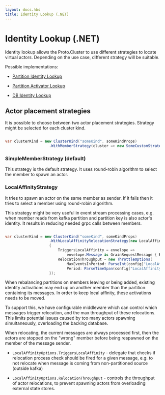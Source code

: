 ```yaml
---
layout: docs.hbs
title: Identity Lookup (.NET)
---
```


# Identity Lookup (.NET)

Identity lookup allows the Proto.Cluster to use different strategies to locate virtual actors. Depending on the use case, different strategy will be suitable.

Possible implementations:

* [Partition Identity Lookup](partition-idenity-lookup.md)

* [Partition Activator Lookup](partition-activator-lookup.md)

* [DB Identity Lookup](db-identity-lookup.md)

## Actor placement strategies

It is possible to choose between two actor placement strategies. Strategy might be selected for each cluster kind.

``` csharp

var clusterKind = new ClusterKind("someKind", someKindProps)
                    .WithMemberStrategy(cluster => new SomeCustomStrategy(cluster));

```

### SimpleMemberStrategy (default)

This strategy is the default strategy. It uses round-robin algorithm to select the member to spawn an actor.

### LocalAffinityStrategy

It tries to spawn an actor on the same member as sender. If it fails then it tries to select a member using round-robin algorithm.

This strategy might be very useful in event stream processing cases, e.g. when member reads from kafka partition and partition key is also actor's identity. It results in reducing needed grpc calls between members.

```csharp

var clusterKind = new ClusterKind("someKind", someKindProps)
                    .WithLocalAffinityRelocationStrategy(new LocalAffinityOptions
                    {
                        TriggersLocalAffinity = envelope => 
                            envelope.Message is GrainRequestMessage { RequestMessage: MessageTypeThatShouldTriggerRelocation },
                        RelocationThroughput = new ThrottleOptions(
                            MaxEventsInPeriod: ParseInt(config["LocalAffinityMaxEventsInPeriod"]),
                            Period: ParseTimeSpan(config["LocalAffinityPeriodSeconds"]))
                    });

```

When rebalancing partitions on members leaving or being added, existing identity activations may end up on another member than the partition containing its messages. In order to keep local affinity, these activations needs to be moved.

To support this, we have configurable middleware which can control which messages trigger relocation, and the max throughput of these relocations. This limits potential issues caused by too many actors spawning simultaneously, overloading the backing database.

When relocating, the current messages are always processed first, then the actors are stopped on the "wrong" member before being respawned on the member of the message sender.

* `LocalAffinityOptions.TriggersLocalAffinity` - delegate that checks if relocation process check should be fired for a given message, e.g. to not relocate when message is coming from non-partitioned source (outside kafka)

* `LocalAffinityOptions.RelocationThroughput` - controls the throughput of actor relocations, to prevent spawning actors from overloading external state stores.
